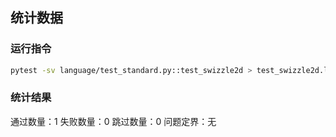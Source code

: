 ## 统计数据

### 运行指令
```bash
pytest -sv language/test_standard.py::test_swizzle2d > test_swizzle2d.log
```

### 统计结果
通过数量：1
失败数量：0
跳过数量：0
问题定界：无